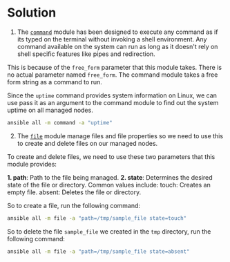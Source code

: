 # Solution

1. The [`command`](https://docs.ansible.com/ansible/latest/collections/ansible/builtin/command_module.html#ansible-collections-ansible-builtin-command-module) module has been designed to execute any command as if its typed on the terminal without invoking a shell environment. Any command available on the system can run as long
as it doesn't rely on shell specific features like pipes and redirection.

This is because of the `free_form` parameter that this module takes. There is no actual parameter named `free_form`. The command module takes a free form string as a command to run.

Since the `uptime` command provides system information on Linux, we can use pass it as an argument to the command module to find out the system uptime on all managed nodes.

```bash
ansible all -m command -a "uptime"
```

2. The [`file`]() module manage files and file properties so we need to use this to create and delete files on our managed nodes. 

To create and delete files, we need to use these two parameters that this module provides:

**1. path**: Path to the file being managed.
**2. state**: Determines the desired state of the file or directory. Common values include:
     touch: Creates an empty file.
     absent: Deletes the file or directory.
  
So to create a file, run the following command:

```bash
ansible all -m file -a "path=/tmp/sample_file state=touch"
```

So to delete the file `sample_file` we created in the `tmp` directory, run the following command:

```bash
ansible all -m file -a "path=/tmp/sample_file state=absent"
```
